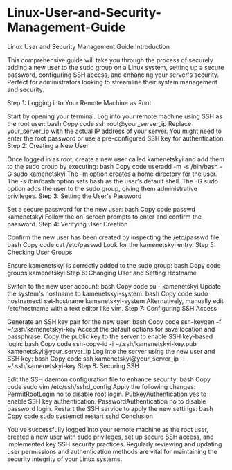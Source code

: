 # Linux-User-and-Security-Management-Guide
Linux User and Security Management Guide
Introduction

This comprehensive guide will take you through the process of securely adding a new user to the sudo group on a Linux system, setting up a secure password, configuring SSH access, and enhancing your server's security. Perfect for administrators looking to streamline their system management and security.

Step 1: Logging into Your Remote Machine as Root

Start by opening your terminal.
Log into your remote machine using SSH as the root user:
bash
Copy code
ssh root@your_server_ip
Replace your_server_ip with the actual IP address of your server. You might need to enter the root password or use a pre-configured SSH key for authentication.
Step 2: Creating a New User

Once logged in as root, create a new user called kamenetskyi and add them to the sudo group by executing:
bash
Copy code
useradd -m -s /bin/bash -G sudo kamenetskyi
The -m option creates a home directory for the user.
The -s /bin/bash option sets bash as the user's default shell.
The -G sudo option adds the user to the sudo group, giving them administrative privileges.
Step 3: Setting the User's Password

Set a secure password for the new user:
bash
Copy code
passwd kamenetskyi
Follow the on-screen prompts to enter and confirm the password.
Step 4: Verifying User Creation

Confirm the new user has been created by inspecting the /etc/passwd file:
bash
Copy code
cat /etc/passwd
Look for the kamenetskyi entry.
Step 5: Checking User Groups

Ensure kamenetskyi is correctly added to the sudo group:
bash
Copy code
groups kamenetskyi
Step 6: Changing User and Setting Hostname

Switch to the new user account:
bash
Copy code
su - kamenetskyi
Update the system's hostname to kamenetskyi-system:
bash
Copy code
sudo hostnamectl set-hostname kamenetskyi-system
Alternatively, manually edit /etc/hostname with a text editor like vim.
Step 7: Configuring SSH Access

Generate an SSH key pair for the new user:
bash
Copy code
ssh-keygen -f ~/.ssh/kamenetskyi-key
Accept the default options for save location and passphrase.
Copy the public key to the server to enable SSH key-based login:
bash
Copy code
ssh-copy-id -i ~/.ssh/kamenetskyi-key.pub kamenetskyi@your_server_ip
Log into the server using the new user and SSH key:
bash
Copy code
ssh kamenetskyi@your_server_ip -i ~/.ssh/kamenetskyi-key
Step 8: Securing SSH

Edit the SSH daemon configuration file to enhance security:
bash
Copy code
sudo vim /etc/ssh/sshd_config
Apply the following changes:
PermitRootLogin no to disable root login.
PubkeyAuthentication yes to enable SSH key authentication.
PasswordAuthentication no to disable password login.
Restart the SSH service to apply the new settings:
bash
Copy code
sudo systemctl restart sshd
Conclusion

You've successfully logged into your remote machine as the root user, created a new user with sudo privileges, set up secure SSH access, and implemented key SSH security practices. Regularly reviewing and updating user permissions and authentication methods are vital for maintaining the security integrity of your Linux systems.
